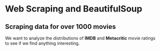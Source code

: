 # Web Scraping and BeautifulSoup

## Scraping data for over 1000 movies
We want to analyze the distributions of **IMDB** and **Metacritic** movie ratings to see if we find anything interesting.
